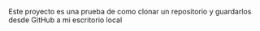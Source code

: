 Este proyecto es una prueba de como clonar un repositorio y guardarlos desde GitHub a mi escritorio local